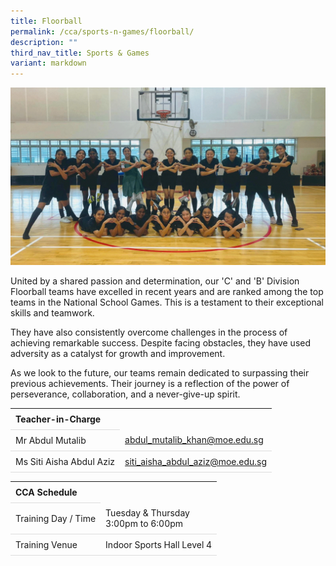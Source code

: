 ```yaml
---
title: Floorball
permalink: /cca/sports-n-games/floorball/
description: ""
third_nav_title: Sports & Games
variant: markdown
---
```

<style>
table {
  border-collapse: collapse;
  width: 100%;
}

th, td {
  padding: 8px;
  text-align: left;
  border-bottom: 1px solid #ddd;
}

tr:hover {background-color: #F5F5DC;}
</style>

<img src="/images/CCA/Floorball/2024_floorball.gif">

<p>United by a shared passion and determination, our 'C' and 'B' Division Floorball teams have excelled in recent years and are ranked among the top teams in the National School Games. This is a testament to their exceptional skills and teamwork.</p>

<p>They have also consistently overcome challenges in the process of achieving remarkable success. Despite facing obstacles, they have used adversity as a catalyst for growth and improvement. </p>

<p>As we look to the future, our teams remain dedicated to surpassing their previous achievements. Their journey is a reflection of the power of perseverance, collaboration, and a never-give-up spirit.</p> 

<table>
	<tbody>
		<tr>
			<th colspan="1">Teacher-in-Charge</th>
</tr>
		<tr>
	<td rowspan="1">Mr Abdul Mutalib</td>
 <td><a target="" href="mailto:abdul_mutalib_khan@moe.edu.sg">abdul_mutalib_khan@moe.edu.sg</a></td>
	 	</tr>
<tr>
	<td rowspan="1">Ms Siti Aisha Abdul Aziz</td>
 <td><a target="" href="mailto:siti_aisha_abdul_aziz@moe.edu.sg">siti_aisha_abdul_aziz@moe.edu.sg</a></td>
	</tr>
</tbody>
</table>
<table>
	<tbody>
		<tr>
			<th colspan="1">CCA Schedule</th>
</tr>
		<tr>
	<td rowspan="1"> Training Day / Time</td>
<td>Tuesday &amp; Thursday<br>
	3:00pm to 6:00pm</td>
	 	</tr>
<tr>
	<td rowspan="1">Training Venue</td>
 <td rowspan="1"> Indoor Sports Hall Level 4 </td>
	</tr>
</tbody>
</table>
